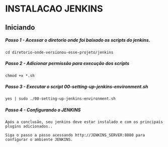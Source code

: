 # INSTALACAO JENKINS

## Iniciando

##### Passo 1 - Acessar o diretorio onde foi baixado os scripts do jenkins.
```
cd diretorio-onde-versionou-esse-projeto/jenkins
```

##### Passo 2 - Adicionar permissão para execução dos scripts
```
chmod +x *.sh
```

##### Passo 3 - Executar o script 00-setting-up-jenkins-environment.sh

```
yes | sudo ./00-setting-up-jenkins-environment.sh
```

##### Passo 4 - Configurando o JENKINS
```
Após a conclusão, seu jenkins deve estar instalado e com os principais plugins adicionados..

Siga o passo a passo acessando http://JENKINS_SERVER:8080 para configurar o ambiente JENKINS.
```